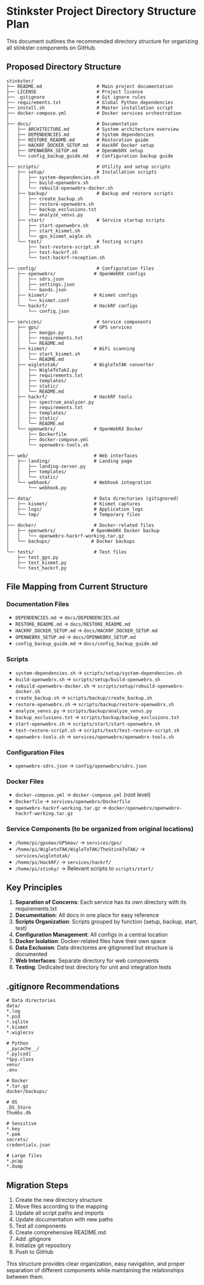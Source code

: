 # Stinkster Project Directory Structure Plan

This document outlines the recommended directory structure for organizing all stinkster components on GitHub.

## Proposed Directory Structure

```
stinkster/
├── README.md                    # Main project documentation
├── LICENSE                      # Project license
├── .gitignore                   # Git ignore rules
├── requirements.txt             # Global Python dependencies
├── install.sh                   # Master installation script
├── docker-compose.yml           # Docker services orchestration
│
├── docs/                        # Documentation
│   ├── ARCHITECTURE.md          # System architecture overview
│   ├── DEPENDENCIES.md          # System dependencies
│   ├── RESTORE_README.md        # Restoration guide
│   ├── HACKRF_DOCKER_SETUP.md   # HackRF Docker setup
│   ├── OPENWEBRX_SETUP.md       # OpenWebRX setup
│   └── config_backup_guide.md   # Configuration backup guide
│
├── scripts/                     # Utility and setup scripts
│   ├── setup/                   # Installation scripts
│   │   ├── system-dependencies.sh
│   │   ├── build-openwebrx.sh
│   │   └── rebuild-openwebrx-docker.sh
│   ├── backup/                  # Backup and restore scripts
│   │   ├── create_backup.sh
│   │   ├── restore-openwebrx.sh
│   │   ├── backup_exclusions.txt
│   │   └── analyze_venvs.py
│   ├── start/                   # Service startup scripts
│   │   ├── start-openwebrx.sh
│   │   ├── start_kismet.sh
│   │   └── gps_kismet_wigle.sh
│   └── test/                    # Testing scripts
│       ├── test-restore-script.sh
│       ├── test-hackrf.sh
│       └── test-hackrf-reception.sh
│
├── config/                      # Configuration files
│   ├── openwebrx/              # OpenWebRX configs
│   │   ├── sdrs.json
│   │   ├── settings.json
│   │   └── bands.json
│   ├── kismet/                 # Kismet configs
│   │   └── kismet.conf
│   └── hackrf/                 # HackRF configs
│       └── config.json
│
├── services/                    # Service components
│   ├── gps/                    # GPS services
│   │   ├── mavgps.py
│   │   ├── requirements.txt
│   │   └── README.md
│   ├── kismet/                 # WiFi scanning
│   │   ├── start_kismet.sh
│   │   └── README.md
│   ├── wigletotak/             # WigleToTAK converter
│   │   ├── WigleToTak2.py
│   │   ├── requirements.txt
│   │   ├── templates/
│   │   ├── static/
│   │   └── README.md
│   ├── hackrf/                 # HackRF tools
│   │   ├── spectrum_analyzer.py
│   │   ├── requirements.txt
│   │   ├── templates/
│   │   ├── static/
│   │   └── README.md
│   └── openwebrx/              # OpenWebRX Docker
│       ├── Dockerfile
│       ├── docker-compose.yml
│       └── openwebrx-tools.sh
│
├── web/                        # Web interfaces
│   ├── landing/                # Landing page
│   │   ├── landing-server.py
│   │   ├── templates/
│   │   └── static/
│   └── webhook/                # Webhook integration
│       └── webhook.py
│
├── data/                       # Data directories (gitignored)
│   ├── kismet/                 # Kismet captures
│   ├── logs/                   # Application logs
│   └── tmp/                    # Temporary files
│
├── docker/                     # Docker-related files
│   ├── openwebrx/             # OpenWebRX Docker backup
│   │   └── openwebrx-hackrf-working.tar.gz
│   └── backups/               # Docker backups
│
└── tests/                      # Test files
    ├── test_gps.py
    ├── test_kismet.py
    └── test_hackrf.py
```

## File Mapping from Current Structure

### Documentation Files
- `DEPENDENCIES.md` → `docs/DEPENDENCIES.md`
- `RESTORE_README.md` → `docs/RESTORE_README.md`
- `HACKRF_DOCKER_SETUP.md` → `docs/HACKRF_DOCKER_SETUP.md`
- `OPENWEBRX_SETUP.md` → `docs/OPENWEBRX_SETUP.md`
- `config_backup_guide.md` → `docs/config_backup_guide.md`

### Scripts
- `system-dependencies.sh` → `scripts/setup/system-dependencies.sh`
- `build-openwebrx.sh` → `scripts/setup/build-openwebrx.sh`
- `rebuild-openwebrx-docker.sh` → `scripts/setup/rebuild-openwebrx-docker.sh`
- `create_backup.sh` → `scripts/backup/create_backup.sh`
- `restore-openwebrx.sh` → `scripts/backup/restore-openwebrx.sh`
- `analyze_venvs.py` → `scripts/backup/analyze_venvs.py`
- `backup_exclusions.txt` → `scripts/backup/backup_exclusions.txt`
- `start-openwebrx.sh` → `scripts/start/start-openwebrx.sh`
- `test-restore-script.sh` → `scripts/test/test-restore-script.sh`
- `openwebrx-tools.sh` → `services/openwebrx/openwebrx-tools.sh`

### Configuration Files
- `openwebrx-sdrs.json` → `config/openwebrx/sdrs.json`

### Docker Files
- `docker-compose.yml` → `docker-compose.yml` (root level)
- `Dockerfile` → `services/openwebrx/Dockerfile`
- `openwebrx-hackrf-working.tar.gz` → `docker/openwebrx/openwebrx-hackrf-working.tar.gz`

### Service Components (to be organized from original locations)
- `/home/pi/gpsmav/GPSmav/` → `services/gps/`
- `/home/pi/WigletoTAK/WigleToTAK/TheStinkToTAK/` → `services/wigletotak/`
- `/home/pi/HackRF/` → `services/hackrf/`
- `/home/pi/stinky/` → Relevant scripts to `scripts/start/`

## Key Principles

1. **Separation of Concerns**: Each service has its own directory with its requirements.txt
2. **Documentation**: All docs in one place for easy reference
3. **Scripts Organization**: Scripts grouped by function (setup, backup, start, test)
4. **Configuration Management**: All configs in a central location
5. **Docker Isolation**: Docker-related files have their own space
6. **Data Exclusion**: Data directories are gitignored but structure is documented
7. **Web Interfaces**: Separate directory for web components
8. **Testing**: Dedicated test directory for unit and integration tests

## .gitignore Recommendations

```gitignore
# Data directories
data/
*.log
*.pid
*.sqlite
*.kismet
*.wiglecsv

# Python
__pycache__/
*.py[cod]
*$py.class
venv/
.env

# Docker
*.tar.gz
docker/backups/

# OS
.DS_Store
Thumbs.db

# Sensitive
*.key
*.pem
secrets/
credentials.json

# Large files
*.pcap
*.dump
```

## Migration Steps

1. Create the new directory structure
2. Move files according to the mapping
3. Update all script paths and imports
4. Update documentation with new paths
5. Test all components
6. Create comprehensive README.md
7. Add .gitignore
8. Initialize git repository
9. Push to GitHub

This structure provides clear organization, easy navigation, and proper separation of different components while maintaining the relationships between them.